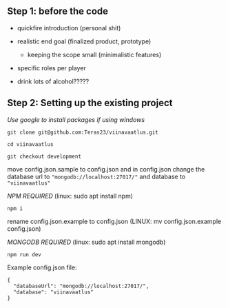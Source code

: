 ## Step 1: before the code ##

* quickfire introduction (personal shit)

* realistic end goal (finalized product, prototype)
    * keeping the scope small (minimalistic features)

* specific roles per player

* drink lots of alcohol?????



## Step 2: Setting up the existing project ##
_Use google to install packages if using windows_


```git clone git@github.com:Teras23/viinavaatlus.git```

```cd viinavaatlus```

```git checkout development```

move config.json.sample to config.json and in config.json change the database url to ```"mongodb://localhost:27017/"``` and database to ```"viinavaatlus"```

_NPM REQUIRED_ (linux: sudo apt install npm)

```npm i```

rename config.json.example to config.json (LINUX: mv config.json.example config.json)

_MONGODB REQUIRED_ (linux: sudo apt install mongodb)

```npm run dev```


Example config.json file:
```
{
  "databaseUrl": "mongodb://localhost:27017/",
  "database": "viinavaatlus"
}
```

